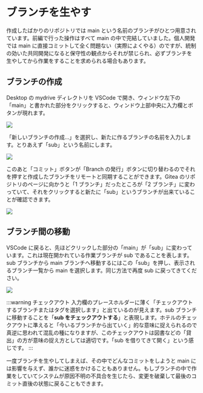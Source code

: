 # ブランチを生やす

作成したばかりのリポジトリでは main という名前のブランチがひとつ用意されています。前編で行った操作はすべて main の中で完結していました。個人開発では main に直接コミットして全く問題ない（実際によくやる）のですが、統制の効いた共同開発になると保守性の観点からそれが禁じられ、必ずブランチを生やしてから作業をすることを求められる場合もあります。

## ブランチの作成

Desktop の mydrive ディレクトリを VSCode で開き、ウィンドウ左下の「main」と書かれた部分をクリックすると、ウィンドウ上部中央に入力欄とボタンが現れます。

![](https://md.trap.jp/uploads/upload_99e226372e23f4e7d72dc05008def3e1.png)

「新しいブランチの作成…」を選択し、新たに作るブランチの名前を入力します。とりあえず「sub」という名前にします。

![](https://md.trap.jp/uploads/upload_83eda0495e7f7c0f9bb3b890cbe00f31.png)

このあと「コミット」ボタンが「Branch の発行」ボタンに切り替わるのでそれを押すと作成したブランチをリモートと同期することができます。Gitea のリポジトリのページに向かうと「1 ブランチ」だったところが「2 ブランチ」に変わっていて、それをクリックすると新たに「sub」というブランチが出来ていることが確認できます。

![](https://md.trap.jp/uploads/upload_f50c551d1d990ae4e6407cd80809e6bd.png)

## ブランチ間の移動

VSCode に戻ると、先ほどクリックした部分の「main」が「sub」に変わっています。これは現在開かれている作業ブランチが sub であることを表します。sub ブランチから main ブランチへ移動するにはこの「sub」を押し、表示されるブランチ一覧から main を選択します。同じ方法で再度 sub に戻ってきてください。

![](https://md.trap.jp/uploads/upload_f710f9f551324d867e2884e1a089866e.png)

:::warning チェックアウト
入力欄のプレースホルダーに薄く「チェックアウトするブランチまたはタグを選択します」と出ているのが見えます。sub ブランチに移動することを「**sub をチェックアウトする**」と表現します。ホテルのチェックアウトに準えると「今いるブランチから出ていく」的な意味に捉えられるので真逆に思われて混乱の種になりますが、このチェックアウトは図書などの「貸出」の方が意味の捉え方としては適切です。「sub を借りてきて開く」という感じです。
:::

一度ブランチを生やしてしまえば、その中でどんなコミットをしようと main には影響を与えず、誰かに迷惑をかけることもありません。もしブランチの中で作業をしていてシステムが原因不明の不具合を生じたら、変更を破棄して最後のコミット直後の状態に戻ることもできます。